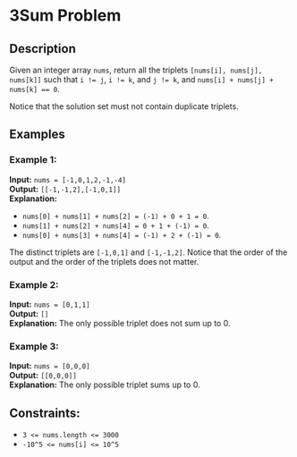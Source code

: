 # 3Sum Problem

## Description
Given an integer array `nums`, return all the triplets `[nums[i], nums[j], nums[k]]` such that `i != j`, `i != k`, and `j != k`, and `nums[i] + nums[j] + nums[k] == 0`.

Notice that the solution set must not contain duplicate triplets.

## Examples

### Example 1:
**Input:** `nums = [-1,0,1,2,-1,-4]`  
**Output:** `[[-1,-1,2],[-1,0,1]]`  
**Explanation:**  
- `nums[0] + nums[1] + nums[2] = (-1) + 0 + 1 = 0`.
- `nums[1] + nums[2] + nums[4] = 0 + 1 + (-1) = 0`.
- `nums[0] + nums[3] + nums[4] = (-1) + 2 + (-1) = 0`.

The distinct triplets are `[-1,0,1]` and `[-1,-1,2]`. Notice that the order of the output and the order of the triplets does not matter.

### Example 2:
**Input:** `nums = [0,1,1]`  
**Output:** `[]`  
**Explanation:** The only possible triplet does not sum up to 0.

### Example 3:
**Input:** `nums = [0,0,0]`  
**Output:** `[[0,0,0]]`  
**Explanation:** The only possible triplet sums up to 0.

## Constraints:
- `3 <= nums.length <= 3000`
- `-10^5 <= nums[i] <= 10^5`